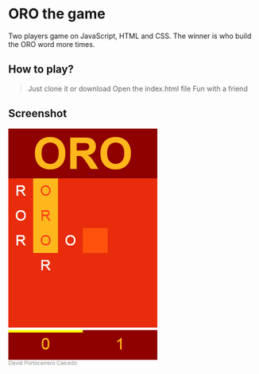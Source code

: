 # ORO the game
Two players game on JavaScript, HTML and CSS. The winner is who build the ORO word more times.

## How to play?

> Just clone it or download
> Open the index.html file
> Fun with a friend

## Screenshot

![imagen](./img/screenshot.png)